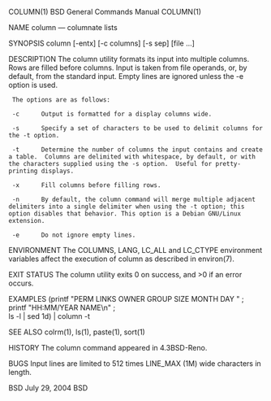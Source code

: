 COLUMN(1)                                                                                                                                     BSD General Commands Manual                                                                                                                                     COLUMN(1)

NAME
     column — columnate lists

SYNOPSIS
     column [-entx] [-c columns] [-s sep] [file ...]

DESCRIPTION
     The column utility formats its input into multiple columns.  Rows are filled before columns.  Input is taken from file operands, or, by default, from the standard input.  Empty lines are ignored unless the -e option is used.

     The options are as follows:

     -c      Output is formatted for a display columns wide.

     -s      Specify a set of characters to be used to delimit columns for the -t option.

     -t      Determine the number of columns the input contains and create a table.  Columns are delimited with whitespace, by default, or with the characters supplied using the -s option.  Useful for pretty-printing displays.

     -x      Fill columns before filling rows.

     -n      By default, the column command will merge multiple adjacent delimiters into a single delimiter when using the -t option; this option disables that behavior. This option is a Debian GNU/Linux extension.

     -e      Do not ignore empty lines.

ENVIRONMENT
     The COLUMNS, LANG, LC_ALL and LC_CTYPE environment variables affect the execution of column as described in environ(7).

EXIT STATUS
     The column utility exits 0 on success, and >0 if an error occurs.

EXAMPLES
           (printf "PERM LINKS OWNER GROUP SIZE MONTH DAY " ; \
           printf "HH:MM/YEAR NAME\n" ; \
           ls -l | sed 1d) | column -t

SEE ALSO
     colrm(1), ls(1), paste(1), sort(1)

HISTORY
     The column command appeared in 4.3BSD-Reno.

BUGS
     Input lines are limited to 512 times LINE_MAX (1M) wide characters in length.

BSD                                                                                                                                                  July 29, 2004                                                                                                                                                  BSD
